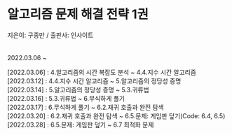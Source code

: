 # **알고리즘 문제 해결 전략 1권**  
지은이: 구종만 / 출판사: 인사이트
<br/><br/><br/>
2022.03.06 ~

[2022.03.06] : 4.알고리즘의 시간 복잡도 분석 ~ 4.4.지수 시간 알고리즘  
[2022.03.12] : 4.4.지수 시간 알고리즘 ~ 5.알고리즘의 정당성 증명  
[2022.03.14] : 5.알고리즘의 정당성 증명 ~ 5.3.귀류법  
[2022.03.16] : 5.3.귀류법 ~ 6.무식하게 풀기  
[2022.03.17] : 6.무식하게 풀기 ~ 6.2.재귀 호출과 완전 탐색  
[2022.03.20] : 6.2.재귀 호출과 완전 탐색 ~ 6.5.문제: 게임판 덮기(Code: 6.4, 6.5)  
[2022.03.28] : 6.5.문제: 게임판 덮기 ~ 6.7 최적화 문제   